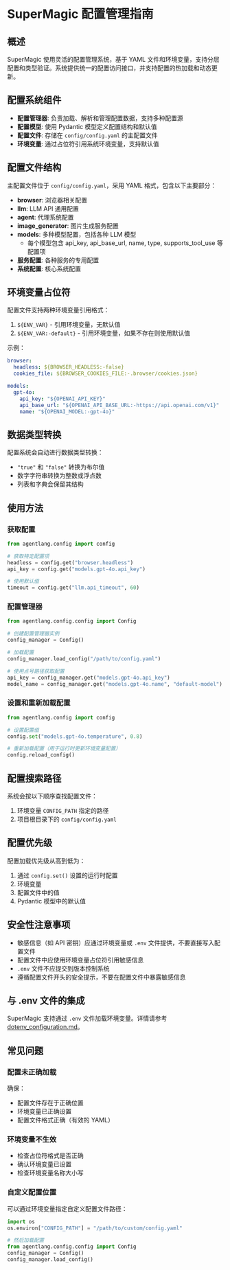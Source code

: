 # SuperMagic 配置管理指南

## 概述

SuperMagic 使用灵活的配置管理系统，基于 YAML 文件和环境变量，支持分层配置和类型验证。系统提供统一的配置访问接口，并支持配置的热加载和动态更新。

## 配置系统组件

- **配置管理器**: 负责加载、解析和管理配置数据，支持多种配置源
- **配置模型**: 使用 Pydantic 模型定义配置结构和默认值
- **配置文件**: 存储在 `config/config.yaml` 的主配置文件
- **环境变量**: 通过占位符引用系统环境变量，支持默认值

## 配置文件结构

主配置文件位于 `config/config.yaml`，采用 YAML 格式，包含以下主要部分：

- **browser**: 浏览器相关配置
- **llm**: LLM API 通用配置
- **agent**: 代理系统配置
- **image_generator**: 图片生成服务配置
- **models**: 多种模型配置，包括各种 LLM 模型
  - 每个模型包含 api_key, api_base_url, name, type, supports_tool_use 等配置项
- **服务配置**: 各种服务的专用配置
- **系统配置**: 核心系统配置

## 环境变量占位符

配置文件支持两种环境变量引用格式：

1. `${ENV_VAR}` - 引用环境变量，无默认值
2. `${ENV_VAR:-default}` - 引用环境变量，如果不存在则使用默认值

示例：
```yaml
browser:
  headless: ${BROWSER_HEADLESS:-false}
  cookies_file: ${BROWSER_COOKIES_FILE:-.browser/cookies.json}

models:
  gpt-4o:
    api_key: "${OPENAI_API_KEY}"
    api_base_url: "${OPENAI_API_BASE_URL:-https://api.openai.com/v1}"
    name: "${OPENAI_MODEL:-gpt-4o}"
```

## 数据类型转换

配置系统会自动进行数据类型转换：

- `"true"` 和 `"false"` 转换为布尔值
- 数字字符串转换为整数或浮点数
- 列表和字典会保留其结构

## 使用方法

### 获取配置

```python
from agentlang.config import config

# 获取特定配置项
headless = config.get("browser.headless")
api_key = config.get("models.gpt-4o.api_key")

# 使用默认值
timeout = config.get("llm.api_timeout", 60)
```

### 配置管理器

```python
from agentlang.config.config import Config

# 创建配置管理器实例
config_manager = Config()

# 加载配置
config_manager.load_config("/path/to/config.yaml")

# 使用点号路径获取配置
api_key = config_manager.get("models.gpt-4o.api_key")
model_name = config_manager.get("models.gpt-4o.name", "default-model")
```

### 设置和重新加载配置

```python
from agentlang.config import config

# 设置配置值
config.set("models.gpt-4o.temperature", 0.8)

# 重新加载配置（用于运行时更新环境变量配置）
config.reload_config()
```

## 配置搜索路径

系统会按以下顺序查找配置文件：

1. 环境变量 `CONFIG_PATH` 指定的路径
2. 项目根目录下的 `config/config.yaml`

## 配置优先级

配置加载优先级从高到低为：

1. 通过 `config.set()` 设置的运行时配置
2. 环境变量
3. 配置文件中的值
4. Pydantic 模型中的默认值

## 安全性注意事项

- 敏感信息（如 API 密钥）应通过环境变量或 `.env` 文件提供，不要直接写入配置文件
- 配置文件中应使用环境变量占位符引用敏感信息
- `.env` 文件不应提交到版本控制系统
- 遵循配置文件开头的安全提示，不要在配置文件中暴露敏感信息

## 与 .env 文件的集成

SuperMagic 支持通过 `.env` 文件加载环境变量。详情请参考 [dotenv_configuration.md](dotenv_configuration.md)。

## 常见问题

### 配置未正确加载

确保：
- 配置文件存在于正确位置
- 环境变量已正确设置
- 配置文件格式正确（有效的 YAML）

### 环境变量不生效

- 检查占位符格式是否正确
- 确认环境变量已设置
- 检查环境变量名称大小写

### 自定义配置位置

可以通过环境变量指定自定义配置文件路径：

```python
import os
os.environ["CONFIG_PATH"] = "/path/to/custom/config.yaml"

# 然后加载配置
from agentlang.config.config import Config
config_manager = Config()
config_manager.load_config()
``` 